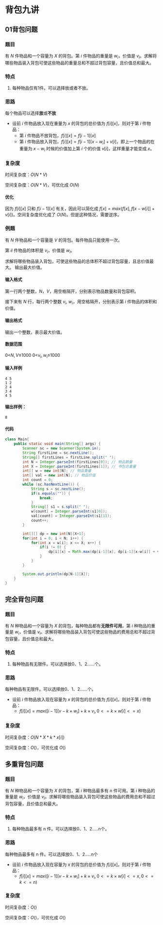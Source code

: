 # 背包九讲

## 01背包问题

### 题目

有 $N$ 件物品和一个容量为 $X$ 的背包。第 $i$ 件物品的重量是 $w_i$，价值是 $v_i$。求解将哪些物品装入背包可使这些物品的重量总和不超过背包容量，且价值总和最大。

### 特点

1. 每种物品仅有1件。可以选择放或者不放。

### 思路

每个物品可以选择**放**或**不放**

- 设前 $i$ 件物品放入现在重量为 $x$ 的背包的总价值为 $f[i][x]$，则对于第 $i$ 件物品：
  - 第 $i$ 件物品不放背包，$f[i][x]=f[i-1][x]$
  - 第 $i$ 件物品放入背包，$f[i][x]=f[i-1][x-w_i]+v[i]$，即上一个物品的在重量为 $x-w_i$ 时候的价值加上第 $i$ 个的价值 $v[i]$，这样重量才能变成 $x$。

### 复杂度

时间复杂度：$O(N*V)$

空间复杂度：$O(N*V)$，可优化成 $O(N)$

#### 优化

因为 $f[i][x]$ 只和 $f[i-1][x]$ 有关，因此可以简化成 $f[x]=max(f[x], f[x-w[i]]+v[i])$。空间复杂度优化成了 $O(N)$。但是这种情况，需要逆序。

### 例题

有 $N$ 件物品和一个容量是 $V$ 的背包。每件物品只能使用一次。

第 $ii$ 件物品的体积是 $v_i$，价值是 $w_i$。

求解将哪些物品装入背包，可使这些物品的总体积不超过背包容量，且总价值最大。
输出最大价值。

#### 输入格式

第一行两个整数，$N$，$V$，用空格隔开，分别表示物品数量和背包容积。

接下来有 $N$ 行，每行两个整数 $v_i$, $w_i$，用空格隔开，分别表示第 $i$ 件物品的体积和价值。

#### 输出格式

输出一个整数，表示最大价值。

#### 数据范围

0<$N,V$≤1000
0<$v_i,w_i$≤1000

#### 输入样例

```
4 5
1 2
2 4
3 4
4 5
```

#### 输出样例：

```
8
```

#### 代码

```java
class Main{
    public static void main(String[] args) {
        Scanner sc = new Scanner(System.in);
        String firstLine = sc.nextLine();
        String[] firstLines = firstLine.split(" ");
        int N = Integer.parseInt(firstLines[0]); // 物品数量
        int X = Integer.parseInt(firstLines[1]); // 书包总重量
        int[] w = new int[N]; // 物品重量
        int[] val = new int[N]; // 物品价值
        int count = 0;
        while (sc.hasNextLine()) {
            String s = sc.nextLine();
            if(s.equals("")) {
                break;
            }
            String[] s1 = s.split(" ");
            w[count] = Integer.parseInt(s1[0]);
            val[count] = Integer.parseInt(s1[1]);
            count++;
        }

        int[][] dp = new int[N][X+1];
        for(int i = 0; i < N; i++) {
            for(int x = w[i]; x <= X; x++) {
                if(i != 0) {
                    dp[i][x] = Math.max(dp[i-1][x], dp[i-1][x-w[i]] + val[i]);
                }
            }
        }

        System.out.println(dp[N-1][X]);
    }
}
```



## 完全背包问题

### 题目

有 $N$ 种物品和一个容量为 $X$ 的背包，每种物品都有**无限件可用**。第 $i$ 种物品的重量是 $w_i$，价值是 $v_i$。求解将哪些物品装入背包可使这些物品的费用总和不超过背包容量，且价值总和最大。

### 特点

1. 每种物品有无限件。可以选择放0、1、2......个。

### 思路

每种物品有无限件。可以选择放0、1、2......个。

- 设前 $i$ 件物品放入现在容量为 $x$ 的背包的总价值为 $f[i][x]$，则对于第 $i$ 件物品：
  - $f[i][x]=max([i-1][v-k×w_i]+k×v_i, 0<=k×w[i]<=x)$

### 复杂度

时间复杂度：$O(N*X*k*x[i])$

空间复杂度：$O()$，可优化成 $O()$



## 多重背包问题

### 题目

有 $N$ 种物品和一个容量为 $X$ 的背包，第 $i$ 种物品最多有 $n$ 件可用。第 $i$ 种物品的重量是 $w_i$，价值是 $v_i$。求解将哪些物品装入背包可使这些物品的费用总和不超过背包容量，且价值总和最大。

### 特点

1. 每种物品最多有 n 件。可以选择放0、1、2.....n个。

### 思路

每种物品最多有 n 件。可以选择放0、1、2.....n个

- 设前 $i$ 件物品放入现在容量为 $x$ 的背包的总价值为 $f[i][x]$，则对于第 $i$ 件物品：
  - $f[i][x]=max([i-1][v-k×w_i]+k×v_i, 0<=k×w[i]<=x, 0<=k<=n)$

### 复杂度

时间复杂度：$O()$

空间复杂度：$O()$，可优化成 $O()$
